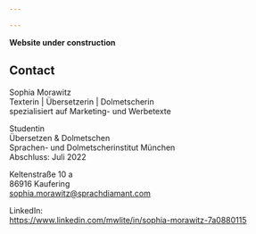 ```yaml
---

---
```


**Website under construction**

## Contact
Sophia Morawitz <br>
Texterin | Übersetzerin | Dolmetscherin <br>
spezialisiert auf Marketing- und Werbetexte <br>

Studentin <br>
Übersetzen & Dolmetschen <br>
Sprachen- und Dolmetscherinstitut München <br>
Abschluss: Juli 2022 <br>

Keltenstraße 10 a <br>
86916 Kaufering <br>
sophia.morawitz@sprachdiamant.com <br> 

LinkedIn: <br>
https://www.linkedin.com/mwlite/in/sophia-morawitz-7a0880115

